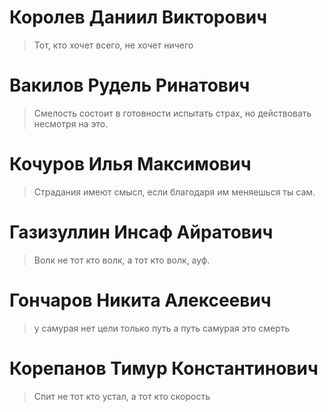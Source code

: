 # Королев Даниил Викторович
> Тот, кто хочет всего, не хочет ничего

# Вакилов Рудель Ринатович
> Смелость состоит в готовности испытать страх, но действовать несмотря на это.

# Кочуров Илья Максимович
> Страдания имеют смысл, если благодаря им меняешься ты сам.

# Газизуллин Инсаф Айратович
> Волк не тот кто волк, а тот кто волк, ауф.

# Гончаров Никита Алексеевич
> у самурая нет цели только путь а путь самурая это смерть

# Корепанов Тимур Константинович
> Спит не тот кто устал, а тот кто скорость


